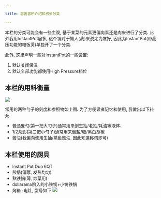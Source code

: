 ```yaml
---

title: 容器容积介绍和初步分类

---
```


本栏的分类可能会有一些主观, 基于某菜的元素更偏向素还是肉来进行了分类. 此外我用InstantPot居多, 这个锅对于懒人(我)来说尤为友好, 因此为InstantPot(带高压功能的电饭煲)单独开了一个分类.

此外, 这里声明一些对InstantPot的一些设置:
1. 默认关闭保温
2. 默认全部功能都使用High Pressure档位

## 本栏的用料衡量

![](https://r2.asyncx.top/2025/01/31/202501312030996.webp)

常用的两种勺子的刻度和参照物如上图. 为了方便读者记忆和使用, 我做出以下补充:

- 普通餐勺(第一把大勺子)通常用来倒生抽/老抽/耗油等液体.
- 1/2茶匙(第二把小勺子)通常用来倒盐/糖/黑白胡椒
- 酱油(我偏向使用生抽/蒸鱼豉油, 因此知道称谓即可)

## 本栏使用的厨具

- Instant Pot Duo 6QT
- 煎锅(偏厚, 发热均匀)
- 熟铁锅(薄, 炒菜用)
- dollarama购入的小铁锅+小铸铁锅
- 烤箱+电灶, 型号如下
![](https://r2.asyncx.top/2025/01/31/202501312044604.webp)